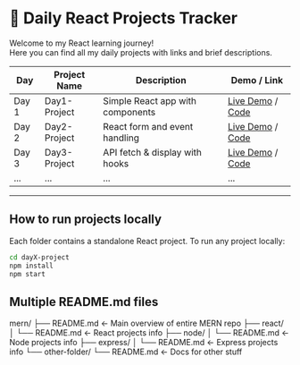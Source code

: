 # 📅 Daily React Projects Tracker

Welcome to my React learning journey!  
Here you can find all my daily projects with links and brief descriptions.

| Day  | Project Name     | Description                     | Demo / Link                      |
|-------|------------------|---------------------------------|---------------------------------|
| Day 1 | Day1-Project     | Simple React app with components | [Live Demo](https://your-live-link) / [Code](./day1-project) |
| Day 2 | Day2-Project     | React form and event handling    | [Live Demo](https://your-live-link) / [Code](./day2-project) |
| Day 3 | Day3-Project     | API fetch & display with hooks   | [Live Demo](https://your-live-link) / [Code](./day3-project) |
| ...   | ...              | ...                             | ...                             |

---

## How to run projects locally

Each folder contains a standalone React project. To run any project locally:

```bash
cd dayX-project
npm install
npm start
```
## Multiple README.md files
mern/
├── README.md             ← Main overview of entire MERN repo
├── react/
│   └── README.md         ← React projects info
├── node/
│   └── README.md         ← Node projects info
├── express/
│   └── README.md         ← Express projects info
└── other-folder/
    └── README.md         ← Docs for other stuff

